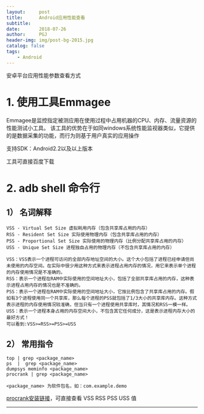 ```yaml
---
layout:     post
title:      Android应用性能查看
subtitle:    
date:       2018-07-26
author:     PGJ
header-img: img/post-bg-2015.jpg
catalog: false
tags:
    - Android
---
```


安卓平台应用性能参数查看方式

# 1. 使用工具Emmagee

Emmagee是监控指定被测应用在使用过程中占用机器的CPU、内存、流量资源的性能测试小工具。
该工具的优势在于如同windows系统性能监视器类似，它提供的是数据采集的功能，而行为则基于用户真实的应用操作

支持SDK：Android2.2以及以上版本

工具可直接百度下载

# 2. adb shell 命令行

## 1） 名词解释

	VSS - Virtual Set Size 虚拟耗用内存（包含共享库占用的内存）
    RSS - Resident Set Size 实际使用物理内存（包含共享库占用的内存）
    PSS - Proportional Set Size 实际使用的物理内存（比例分配共享库占用的内存）
    USS - Unique Set Size 进程独自占用的物理内存（不包含共享库占用的内存）

	VSS：VSS表示一个进程可访问的全部内存地址空间的大小。这个大小包括了进程已经申请但尚未使用的内存空间。在实际中很少用这种方式来表示进程占用内存的情况，用它来表示单个进程的内存使用情况是不准确的。
	RSS：表示一个进程在RAM中实际使用的空间地址大小，包括了全部共享库占用的内存，这种表示进程占用内存的情况也是不准确的。
	PSS：表示一个进程在RAM中实际使用的空间地址大小，它按比例包含了共享库占用的内存。假如有3个进程使用同一个共享库，那么每个进程的PSS就包括了1/3大小的共享库内存。这种方式表示进程的内存使用情况较准确，但当只有一个进程使用共享库时，其情况和RSS一模一样。
	USS：表示一个进程本身占用的内存空间大小，不包含其它任何成分，这是表示进程内存大小的最好方式！
	可以看到:VSS>=RSS>=PSS>=USS

## 2） 常用指令

	top | grep <package_name>
	ps  |  grep <package_name>
	dumpsys meminfo <package_name>
	procrank | grep <package_name>

    <package_name> 为软件包名，如：com.example.demo

[procrank安装链接](https://www.cnblogs.com/chengchengla1990/archive/2016/10/21/5984084.html)，可直接查看 VSS RSS PSS USS 值
	
---	
